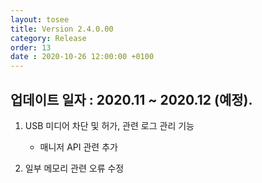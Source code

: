 ```yaml
---
layout: tosee
title: Version 2.4.0.00
category: Release
order: 13
date : 2020-10-26 12:00:00 +0100
---
```


## 업데이트 일자 : 2020.11 ~ 2020.12 (예정).  
1. USB 미디어 차단 및 허가, 관련 로그 관리 기능
   - 매니저 API 관련 추가

2. 일부 메모리 관련 오류 수정